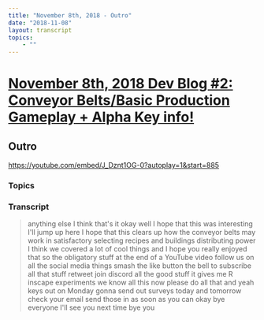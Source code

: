 ```yaml
---
title: "November 8th, 2018 - Outro"
date: "2018-11-08"
layout: transcript
topics:
    - ""
---
```

# [November 8th, 2018 Dev Blog #2: Conveyor Belts/Basic Production Gameplay + Alpha Key info!](../2018-11-08.md)
## Outro
https://youtube.com/embed/J_Dznt1OG-0?autoplay=1&start=885
### Topics


### Transcript

> anything else I think that's it okay
> well I hope that this was interesting
> I'll jump up here I hope that this
> clears up how the conveyor belts may
> work in satisfactory selecting recipes
> and buildings distributing power I think
> we covered a lot of cool things and I
> hope you really enjoyed that
> so the obligatory stuff at the end of a
> YouTube video follow us on all the
> social media things smash the like
> button the bell to subscribe all that
> stuff retweet join discord all the good
> stuff it gives me R inscape experiments
> we know all this now please do all that
> and yeah keys out on Monday gonna send
> out surveys today and tomorrow check
> your email send those in as soon as you
> can okay bye everyone
> I'll see you next time bye
> you
